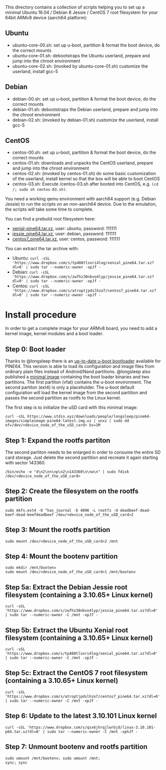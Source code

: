 This directory contains a collection of scripts helping you to set up a minimal Ubuntu 16.04 / Debian 8 Jessie / CentOS 7
root filesystem for your 64bit ARMv8 device (aarch64 platform): 

## Ubuntu
 - ubuntu-core-00.sh: set up u-boot, partition & format the boot device, do the correct mounts
 - ubuntu-core-01.sh: debootstraps the Ubuntu userland, prepare and jump into the chroot environment
 - ubuntu-core-02.sh: (invoked by ubuntu-core-01.sh) customize the userland, install gcc-5

## Debian
 - debian-00.sh: set up u-boot, partition & format the boot device, do the correct mounts
 - debian-01.sh: debootstraps the Debian userland, prepare and jump into the chroot environment
 - debian-02.sh: (invoked by debian-01.sh) customize the userland, install gcc-5

## CentOS
 - centos-00.sh: set up u-boot, partition & format the boot device, do the correct mounts
 - centos-01.sh: downloads and unpacks the CentOS userland, prepare and jump into the chroot environment
 - centos-02.sh: (invoked by centos-01.sh) do some basic customization of the userland, install kernel so that the box will be able to boot CentOS
 - centos-03.sh: Execute /centos-03.sh after booted into CentOS, e.g. `(cd /; sudo sh centos-03.sh)`.

You need a working qemu environment with aarch64 support (e.g. Debian Jessie) to run the scripts on an non-aarch64 device. Due to the emulation, the scripts will take some time to complete. 

You can find a prebuild root filesystem here:
 - [xenial-pine64.tar.xz](https://www.dropbox.com/s/tp488tlsori4log/xenial_pine64.tar.xz?dl=0), user: ubuntu, password: 111111
 - [jessie_pine64.tar.xz](https://www.dropbox.com/s/zwfhz30nbvo4lyp/jessie_pine64.tar.xz?dl=0), user: debian, password: 111111
 - [centos7_pine64.tar.xz](https://www.dropbox.com/s/atroptjpdslhzo7/centos7_pine64.tar.xz?dl=0), user: centos, password: 111111

You can extract the tar archive with:
 - Ubuntu: `curl -sSL 'https://www.dropbox.com/s/tp488tlsori4log/xenial_pine64.tar.xz?dl=0' | sudo tar --numeric-owner -xpJf -`
 - Debian: `curl -sSL 'https://www.dropbox.com/s/zwfhz30nbvo4lyp/jessie_pine64.tar.xz?dl=0' | sudo tar --numeric-owner -xpJf -`
 - Centos: `curl -sSL 'https://www.dropbox.com/s/atroptjpdslhzo7/centos7_pine64.tar.xz?dl=0' | sudo tar --numeric-owner -xpJf -`
 
# Install procedure

In order to get a complete image for your ARMv8 board, you need to add a kernel image, kernel modules and a boot loader.

## Step 0: Boot loader

Thanks to @longsleep there is an [up-to-date u-boot bootloader](https://github.com/longsleep/u-boot-pine64/tree/pine64-hacks) available for PINE64. This version is able to load its configuration and image files from ordinary plain files instead of Android/Nand partitions. @longsleep also published a [minimal image](https://www.stdin.xyz/downloads/people/longsleep/pine64-images/simpleimage-pine64-latest.img.xz) containing the boot loader binaries and two partitions. The first partiton (vfat) contains the u-boot environment. The second partiton (ext4) is only a placeholder. The u-boot default configuration will load the kernel image from the second partition and passes the second partition as rootfs to the Linux kernel.

The first step is to initialize the uSD card with this minimal image:

    curl -sSL https://www.stdin.xyz/downloads/people/longsleep/pine64-images/simpleimage-pine64-latest.img.xz | unxz | sudo dd of=/dev/<device_node_of_the_uSD_card> bs=1M

## Step 1: Expand the rootfs partiton

The second partiton needs to be enlarged in order to consume the entire SD card storage. Just delete the second partition and recreate it again starting with sector 143360.

    /bin/echo -e "d\n2\nn\np\n2\n143360\n\nw\n" | sudo fdisk /dev/<device_node_of_the_uSD_card>

## Step 2: Create the filesystem on the rootfs partition

    sudo mkfs.ext4 -O ^has_journal -b 4096 -L rootfs -U deadbeef-dead-beef-dead-beefdeadbeef /dev/<device_node_of_the_uSD_card>2

## Step 3: Mount the rootfs partition 

    sudo mount /dev/<device_node_of_the_uSD_card>2 /mnt
    
## Step 4: Mount the bootenv partition

    sudo mkdir /mnt/bootenv
    sudo mount /dev/<device_node_of_the_uSD_card>1 /mnt/bootenv

## Step 5a: Extract the Debian Jessie root filesystem (containing a 3.10.65+ Linux kernel)

    curl -sSL 'https://www.dropbox.com/s/zwfhz30nbvo4lyp/jessie_pine64.tar.xz?dl=0' | sudo tar --numeric-owner -C /mnt -xpJf -
    
## Step 5b: Extract the Ubuntu Xenial root filesystem (containing a 3.10.65+ Linux kernel)

    curl -sSL 'https://www.dropbox.com/s/tp488tlsori4log/xenial_pine64.tar.xz?dl=0' | sudo tar --numeric-owner -C /mnt -xpJf -

## Step 5c: Extract the CentOS 7 root filesystem (containing a 3.10.65+ Linux kernel)

    curl -sSL 'https://www.dropbox.com/s/atroptjpdslhzo7/centos7_pine64.tar.xz?dl=0' | sudo tar --numeric-owner -C /mnt -xpJf -

## Step 6: Update to the latest 3.10.101 Linux kernel

    curl -sSL 'https://www.dropbox.com/s/qsx6jhrqjlwrbjd/linux-3.10.101-p64.tar.xz?dl=0' | sudo tar --numeric-owner -C /mnt -xphJf -

## Step 7: Unmount bootenv and rootfs partition

    sudo umount /mnt/bootenv; sudo umount /mnt;
    sync; sync
